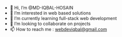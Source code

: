 - 👋 Hi, I’m @MD-IQBAL-HOSAIN
- 👀 I’m interested in web based solutions
- 🌱 I’m currently learning full-stack web development 
- 💞️ I’m looking to collaborate on projects
- 📫 How to reach me : webdeviqbal@gmail.com

<!---
MD-IQBAL-HOSAIN/MD-IQBAL-HOSAIN is a ✨ special ✨ repository because its `README.md` (this file) appears on your GitHub profile.
You can click the Preview link to take a look at your changes.
--->
